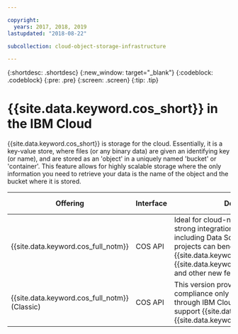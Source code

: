 ```yaml
---

copyright:
  years: 2017, 2018, 2019
lastupdated: "2018-08-22"

subcollection: cloud-object-storage-infrastructure

---
```

{:shortdesc: .shortdesc}
{:new_window: target="_blank"}
{:codeblock: .codeblock}
{:pre: .pre}
{:screen: .screen}
{:tip: .tip}


# {{site.data.keyword.cos_short}} in the IBM Cloud

{{site.data.keyword.cos_short}} is storage for the cloud. Essentially, it is a key-value store, where files (or any binary data) are given an identifying key (or name), and are stored as an 'object' in a uniquely named 'bucket' or 'container'. This feature allows for highly scalable storage where the only information you need to retrieve your data is the name of the object and the bucket where it is stored.

| Offering                                   | Interface | Defining advantage                             | IBM Docs |
|--------------------------------------------|-----------|------------------------------------------------|------|
| {{site.data.keyword.cos_full_notm}}        | COS API   | Ideal for cloud-native development and provides strong integration with IBM Cloud Services, including Data Science Experience. Most new projects can benefit from using this offering with {{site.data.keyword.iamlong}}, {{site.data.keyword.keymanagementservicelong}}, and other new features as they become available. | [Link](/docs/services/cloud-object-storage?topic=cloud-object-storage-getting-started) |
| {{site.data.keyword.cos_full_notm}} (Classic)  | COS API   | This version provides certain regulatory compliance only available when you purchase it through IBM Cloud Infrastructure.  Does not support {{site.data.keyword.iamlong}} or {{site.data.keyword.keymanagementservicelong}}. | [Link](/docs/infrastructure/cloud-object-storage-infrastructure?topic=cloud-object-storage-infrastructure-quickstart-guide) |
